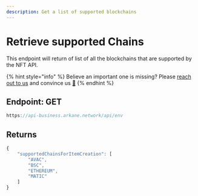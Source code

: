 ```yaml
---
description: Get a list of supported blockchains
---
```


# Retrieve supported Chains

This endpoint will return of list of all the blockchains that are supported by the NFT API.

{% hint style="info" %}
Believe an important one is missing? Please [reach out to us](https://get.arkane.network) and convince us [🤘](https://emojipedia.org/sign-of-the-horns/#:~:text=A%20%22rock%20on%22%20hand%20gesture,to%20Emoji%201.0%20in%202015.)
{% endhint %}

## Endpoint: GET

```javascript
https://api-business.arkane.network/api/env
```

## Returns

```javascript
{
    "supportedChainsForItemCreation": [
        "AVAC",
        "BSC",
        "ETHEREUM",
        "MATIC"
    ]
}
```



